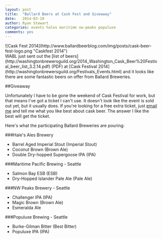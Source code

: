 ```yaml
---
layout: post
title:  "Ballard Beers at Cask Fest and Giveaway"
date:   2014-03-10
author: Ryan Stewart
categories: events hales maritime nw-peaks populuxe
comments: yes
---
```


<div class="img-small-right">![Cask Fest 2014](http://www.ballardbeerblog.com/img/posts/cask-beer-fest-logo.png "Caskfest 2014")</div>WABL just sent out the [list of beers](http://washingtonbrewersguild.org/2014_Washington_Cask_Beer%20Festival_beer_list_3.2.14.pdf) (PDF) at [Cask Festival 2014](http://washingtonbrewersguild.org/Festivals_Events.html) and it looks like there are some fantastic beers on offer from Ballard Breweries.

##Giveaway

Unfortunately I have to be gone the weekend of Cask Festival for work, but that means I've got a ticket I can't use. It doesn't look like the event is sold out yet, but it usually does. If you're looking for a free extra ticket, just [email me](mailto:ryan@ballardbeerblog.com) and tell me what you like best about cask beer. The answer I like the best will get the ticket.

Here's what the participating Ballard Breweries are pouring:

###Hale's Ales Brewery
- Barrel Aged Imperial Stout (Imperial Stout)
- Coconut Brown (Brown Ale)
- Double Dry-hopped Supergoose IPA (IPA)

###Maritime Pacific Brewing - Seattle
- Salmon Bay ESB (ESB)
- Dry-Hopped Islander Pale Ale (Pale Ale)

###NW Peaks Brewery - Seattle
- Challenger IPA (IPA)
- Magic Brown (Brown Ale)
- Esmeralda Ale

###Populuxe Brewing - Seattle
- Burke-Gilman Bitter (Best Bitter)
- Populuxe IPA (IPA)
